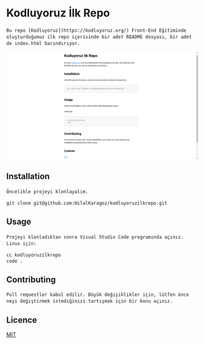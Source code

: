 # Kodluyoruz İlk Repo
 `Bu repo [Kodluyoruz](https://kodluyoruz.org/) Front-End Eğitiminde oluşturduğumuz ilk repo içerisinde bir adet README dosyası, bir adet de index.html barındırıyor.`

 ![Proje Resmi](markdown.png)

## Installation
`Öncelikle projeyi klonlayalım.`

```
git clone git@github.com:HilalKaragoz/kodluyoruzilkrepo.git
```

## Usage
`Projeyi klonladıktan sonra Visual Studio Code programında açınız.`
`Linux için:`

```
cc kodluyoruzilkrepo
code .
```

## Contributing 
`Pull requestler kabul edilir. Büyük değişiklikler için, lütfen önce neyi değiştirmek istediğinizi tartışmak için bir konu açınız.`

## Licence

[MIT](https://choosealicense.com/licenses/mit/)